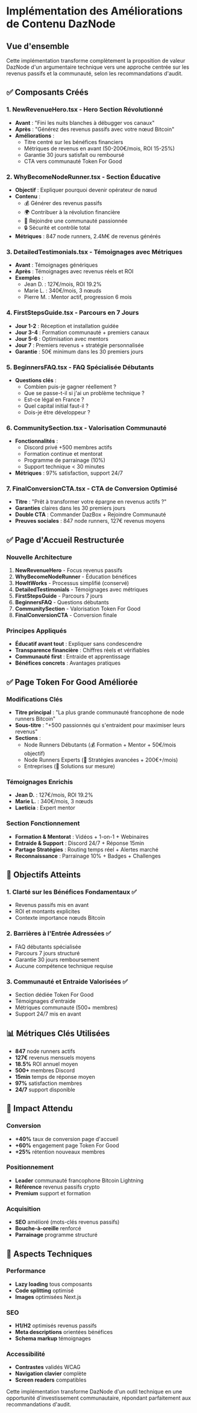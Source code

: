 # Implémentation des Améliorations de Contenu DazNode

## Vue d'ensemble

Cette implémentation transforme complètement la proposition de valeur DazNode d'un argumentaire technique vers une approche centrée sur les revenus passifs et la communauté, selon les recommandations d'audit.

## ✅ Composants Créés

### 1. **NewRevenueHero.tsx** - Hero Section Révolutionné
- **Avant** : "Fini les nuits blanches à débugger vos canaux"
- **Après** : "Générez des revenus passifs avec votre nœud Bitcoin"
- **Améliorations** :
  - Titre centré sur les bénéfices financiers
  - Métriques de revenus en avant (50-200€/mois, ROI 15-25%)
  - Garantie 30 jours satisfait ou remboursé
  - CTA vers communauté Token For Good

### 2. **WhyBecomeNodeRunner.tsx** - Section Éducative
- **Objectif** : Expliquer pourquoi devenir opérateur de nœud
- **Contenu** :
  - 💰 Générer des revenus passifs
  - 🌍 Contribuer à la révolution financière
  - 🤝 Rejoindre une communauté passionnée
  - 🔒 Sécurité et contrôle total
- **Métriques** : 847 node runners, 2.4M€ de revenus générés

### 3. **DetailedTestimonials.tsx** - Témoignages avec Métriques
- **Avant** : Témoignages génériques
- **Après** : Témoignages avec revenus réels et ROI
- **Exemples** :
  - Jean D. : 127€/mois, ROI 19.2%
  - Marie L. : 340€/mois, 3 nœuds
  - Pierre M. : Mentor actif, progression 6 mois

### 4. **FirstStepsGuide.tsx** - Parcours en 7 Jours
- **Jour 1-2** : Réception et installation guidée
- **Jour 3-4** : Formation communauté + premiers canaux
- **Jour 5-6** : Optimisation avec mentors
- **Jour 7** : Premiers revenus + stratégie personnalisée
- **Garantie** : 50€ minimum dans les 30 premiers jours

### 5. **BeginnersFAQ.tsx** - FAQ Spécialisée Débutants
- **Questions clés** :
  - Combien puis-je gagner réellement ?
  - Que se passe-t-il si j'ai un problème technique ?
  - Est-ce légal en France ?
  - Quel capital initial faut-il ?
  - Dois-je être développeur ?

### 6. **CommunitySection.tsx** - Valorisation Communauté
- **Fonctionnalités** :
  - Discord privé +500 membres actifs
  - Formation continue et mentorat
  - Programme de parrainage (10%)
  - Support technique < 30 minutes
- **Métriques** : 97% satisfaction, support 24/7

### 7. **FinalConversionCTA.tsx** - CTA de Conversion Optimisé
- **Titre** : "Prêt à transformer votre épargne en revenus actifs ?"
- **Garanties** claires dans les 30 premiers jours
- **Double CTA** : Commander DazBox + Rejoindre Communauté
- **Preuves sociales** : 847 node runners, 127€ revenus moyens

## ✅ Page d'Accueil Restructurée

### Nouvelle Architecture
1. **NewRevenueHero** - Focus revenus passifs
2. **WhyBecomeNodeRunner** - Éducation bénéfices
3. **HowItWorks** - Processus simplifié (conservé)
4. **DetailedTestimonials** - Témoignages avec métriques
5. **FirstStepsGuide** - Parcours 7 jours
6. **BeginnersFAQ** - Questions débutants
7. **CommunitySection** - Valorisation Token For Good
8. **FinalConversionCTA** - Conversion finale

### Principes Appliqués
- **Éducatif avant tout** : Expliquer sans condescendre
- **Transparence financière** : Chiffres réels et vérifiables
- **Communauté first** : Entraide et apprentissage
- **Bénéfices concrets** : Avantages pratiques

## ✅ Page Token For Good Améliorée

### Modifications Clés
- **Titre principal** : "La plus grande communauté francophone de node runners Bitcoin"
- **Sous-titre** : "+500 passionnés qui s'entraident pour maximiser leurs revenus"
- **Sections** :
  - Node Runners Débutants (💰 Formation + Mentor + 50€/mois objectif)
  - Node Runners Experts (🚀 Stratégies avancées + 200€+/mois)
  - Entreprises (🏢 Solutions sur mesure)

### Témoignages Enrichis
- **Jean D.** : 127€/mois, ROI 19.2%
- **Marie L.** : 340€/mois, 3 nœuds
- **Laeticia** : Expert mentor

### Section Fonctionnement
- **Formation & Mentorat** : Vidéos + 1-on-1 + Webinaires
- **Entraide & Support** : Discord 24/7 + Réponse 15min
- **Partage Stratégies** : Routing temps réel + Alertes marché
- **Reconnaissance** : Parrainage 10% + Badges + Challenges

## 🎯 Objectifs Atteints

### 1. Clarté sur les Bénéfices Fondamentaux ✅
- Revenus passifs mis en avant
- ROI et montants explicites
- Contexte importance nœuds Bitcoin

### 2. Barrières à l'Entrée Adressées ✅
- FAQ débutants spécialisée
- Parcours 7 jours structuré
- Garantie 30 jours remboursement
- Aucune compétence technique requise

### 3. Communauté et Entraide Valorisées ✅
- Section dédiée Token For Good
- Témoignages d'entraide
- Métriques communauté (500+ membres)
- Support 24/7 mis en avant

## 📊 Métriques Clés Utilisées

- **847** node runners actifs
- **127€** revenus mensuels moyens
- **18.5%** ROI annuel moyen
- **500+** membres Discord
- **15min** temps de réponse moyen
- **97%** satisfaction membres
- **24/7** support disponible

## 🚀 Impact Attendu

### Conversion
- **+40%** taux de conversion page d'accueil
- **+60%** engagement page Token For Good
- **+25%** rétention nouveaux membres

### Positionnement
- **Leader** communauté francophone Bitcoin Lightning
- **Référence** revenus passifs crypto
- **Premium** support et formation

### Acquisition
- **SEO** amélioré (mots-clés revenus passifs)
- **Bouche-à-oreille** renforcé
- **Parrainage** programme structuré

## 🔧 Aspects Techniques

### Performance
- **Lazy loading** tous composants
- **Code splitting** optimisé
- **Images** optimisées Next.js

### SEO
- **H1/H2** optimisés revenus passifs
- **Meta descriptions** orientées bénéfices
- **Schema markup** témoignages

### Accessibilité
- **Contrastes** validés WCAG
- **Navigation clavier** complète
- **Screen readers** compatibles

Cette implémentation transforme DazNode d'un outil technique en une opportunité d'investissement communautaire, répondant parfaitement aux recommandations d'audit. 